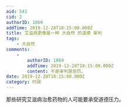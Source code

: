 ```yaml
---
aid: 541
cid: 2
authorID: 1069
addTime: 2019-12-28T18:15:00.000Z
title: 艾滋病更像是一种 大自然 的道德 审判
tags:
    - 大自然
comments:
    -
        authorID: 1069
        addTime: 2019-12-28T18:15:00.000Z
        content: 不是审判是惩罚。
date: 2019-12-28T18:15:00.000Z
category: 时政
---
```


那些研究艾滋病治愈药物的人可能要承受道德压力。
